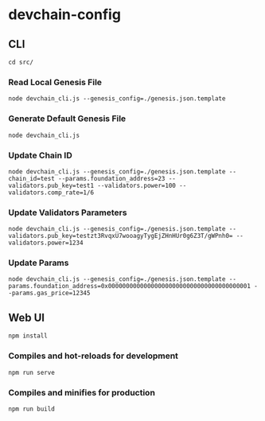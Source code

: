# devchain-config

## CLI

```
cd src/
```

### Read Local Genesis File
```
node devchain_cli.js --genesis_config=./genesis.json.template
```

### Generate Default Genesis File

```
node devchain_cli.js
```

### Update Chain ID

```
node devchain_cli.js --genesis_config=./genesis.json.template --chain_id=test --params.foundation_address=23 --validators.pub_key=test1 --validators.power=100 --validators.comp_rate=1/6

```

### Update Validators Parameters

```
node devchain_cli.js --genesis_config=./genesis.json.template --validators.pub_key=testzt3RvqxU7wooagyTygEjZHnHUr0g6Z3T/gWPnh0= --validators.power=1234
```

### Update Params

```
node devchain_cli.js --genesis_config=./genesis.json.template --params.foundation_address=0x0000000000000000000000000000000000000001 --params.gas_price=12345
```


## Web UI
```
npm install
```

### Compiles and hot-reloads for development
```
npm run serve
```

### Compiles and minifies for production
```
npm run build
```
